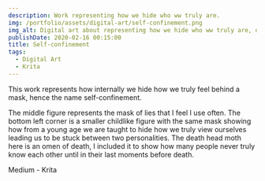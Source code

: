 ```yaml
---
description: Work representing how we hide who ww truly are.
img: /portfolio/assets/digital-art/self-confinement.png
img_alt: Digital art about representing how we hide who ww truly are, done with Krita
publishDate: 2020-02-16 00:15:00
title: Self-confinement
tags:
  - Digital Art
  - Krita
---
```


This work represents how internally we hide how we truly feel behind a mask,
hence the name self-confinement.

The middle figure represents the mask of lies that I feel I use often.
The bottom left corner is a smaller childlike figure with the same mask showing
how from a young age we are taught to hide how we truly view ourselves leading
us to be stuck between two personalities. The death head moth here is an omen
of death, I included it to show how many people never truly know each other
until in their last moments before death.

Medium - Krita

